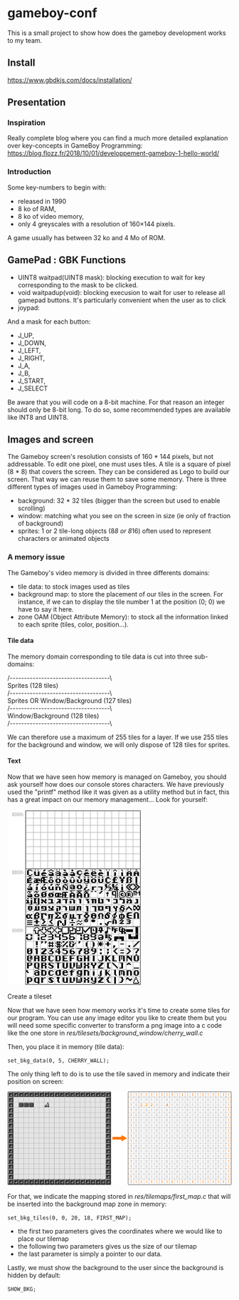 # gameboy-conf

This is a small project to show how does the gameboy development works to my team.

## Install 

https://www.gbdkjs.com/docs/installation/

## Presentation 

### Inspiration

Really complete blog where you can find a much more detailed explanation over key-concepts in GameBoy Programming: 
https://blog.flozz.fr/2018/10/01/developpement-gameboy-1-hello-world/

### Introduction
Some key-numbers to begin with: 

- released in 1990
- 8 ko of RAM,
- 8 ko of video memory,
- only 4 greyscales with a resolution of 160×144 pixels.

A game usually has between 32 ko and 4 Mo of ROM.

## GamePad : GBK Functions

- UINT8 waitpad(UINT8 mask): blocking execution to wait for key corresponding to the mask to be clicked.
- void waitpadup(void): blocking execusion to wait for user to release all gamepad buttons. It's particularly convenient when the user as to click 
- joypad: 

And a mask for each button: 
- J_UP,
- J_DOWN,
- J_LEFT,
- J_RIGHT,
- J_A,
- J_B,
- J_START,
- J_SELECT

Be aware that you will code on a 8-bit machine. For that reason an integer should only be 8-bit long. To do so, some recommended types are available like INT8 and UINT8. 

## Images and screen

The Gameboy screen's resolution consists of 160 * 144 pixels, but not addressable.
To edit one pixel, one must uses tiles. A tile is a square of pixel (8 * 8) that covers the screen. They can be considered as Lego to build our screen. That way we can reuse them to save some memory.
There is three different types of images used in Gameboy Programming:
- background: 32 * 32 tiles (bigger than the screen but used to enable scrolling)
- window: matching what you see on the screen in size (ie only of fraction of background)
- sprites: 1 or 2 tile-long objects (8*8 or 8*16) often used to represent characters or animated objects

### A memory issue

The Gameboy's video memory is divided in three differents domains:
- tile data: to stock images used as tiles
- background map: to store the placement of our tiles in the screen. For instance, if we can to display the tile number 1 at the position (0; 0) we have to say it here.
- zone OAM (Object Attribute Memory): to stock all the information linked to each sprite (tiles, color, position...).

#### Tile data 

The memory domain corresponding to tile data is cut into three sub-domains:

/-----------------------------------\  
Sprites (128 tiles)  
/-----------------------------------\  
Sprites OR Window/Background (127 tiles)  
/-----------------------------------\  
Window/Background (128 tiles)  
/-----------------------------------\  

We can therefore use a maximum of 255 tiles for a layer. If we use 255 tiles for the background and window, we will only dispose of 128 tiles for sprites.

#### Text

Now that we have seen how memory is managed on Gameboy, you should ask yourself how does our console stores characters. We have previously used the "printf" method like it was given
as a utility method but in fact, this has a great impact on our memory management... Look for yourself:

![Memory with text](./res/imgs/printf_gameboy_impact.png)

Create a tileset

Now that we have seen how memory works it's time to create some tiles for our program.
You can use any image editor you like to create them but you will need some specific converter to transform a png image into a c code like the one store in *res/tilesets/background_window/cherry_wall.c*

Then, you place it in memory (tile data):
``` 
set_bkg_data(0, 5, CHERRY_WALL);
```

The only thing left to do is to use the tile saved in memory and indicate their position on screen:

![Memory with text](./res/imgs/mapping_explanation.png)

For that, we indicate the mapping stored in *res/tilemaps/first_map.c* that will be inserted into the background map zone in memory:

``` 
set_bkg_tiles(0, 0, 20, 18, FIRST_MAP);
```

- the first two parameters gives the coordinates where we would like to place our tilemap
- the following two parameters gives us the size of our tilemap
- the last parameter is simply a pointer to our data.

Lastly, we must show the background to the user since the background is hidden by default:
```
SHOW_BKG;
```


